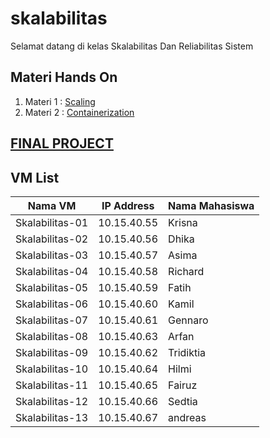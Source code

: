 # skalabilitas

Selamat datang di kelas Skalabilitas Dan Reliabilitas Sistem

## Materi Hands On 
1. Materi 1 : [Scaling](/load-balancing)
2. Materi 2 : [Containerization](/docker)


## [FINAL PROJECT ](/FP)

## VM List

| Nama VM         | IP Address  | Nama Mahasiswa |
| ----------------|-------------|------|
| Skalabilitas-01 | 10.15.40.55 | Krisna |
| Skalabilitas-02 | 10.15.40.56 | Dhika |
| Skalabilitas-03 | 10.15.40.57 | Asima |
| Skalabilitas-04 | 10.15.40.58 | Richard |
| Skalabilitas-05 | 10.15.40.59 | Fatih |
| Skalabilitas-06 | 10.15.40.60 | Kamil |
| Skalabilitas-07 | 10.15.40.61 | Gennaro |
| Skalabilitas-08 | 10.15.40.63 | Arfan |
| Skalabilitas-09 | 10.15.40.62 | Tridiktia |
| Skalabilitas-10 | 10.15.40.64 | Hilmi |
| Skalabilitas-11 | 10.15.40.65 | Fairuz |
| Skalabilitas-12 | 10.15.40.66 | Sedtia |
| Skalabilitas-13 | 10.15.40.67 | andreas |


